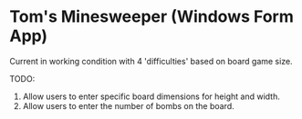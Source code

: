 # Tom's Minesweeper (Windows Form App)

Current in working condition with 4 'difficulties' based on board game size.

TODO:
1. Allow users to enter specific board dimensions for height and width.
2. Allow users to enter the number of bombs on the board.
